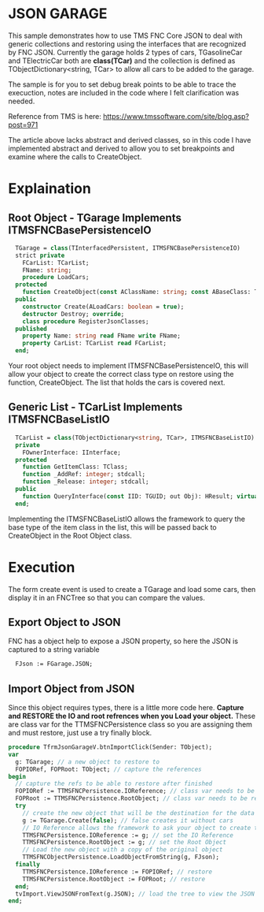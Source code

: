 # JSON GARAGE

This sample demonstrates how to use TMS FNC Core JSON to deal with generic collections and restoring using the interfaces that are recognized by FNC JSON. Currently the garage holds 2 types of cars, TGasolineCar and TElectricCar both are **class(TCar)** and the collection is defined as TObjectDictionary<string, TCar> to allow all cars to be added to the garage.

The sample is for you to set debug break points to be able to trace the execuction, notes are included in the code where I felt clarification was needed.

Reference from TMS is here: https://www.tmssoftware.com/site/blog.asp?post=971

The article above lacks abstract and derived classes, so in this code I have implemented abstract and derived to allow you to set breakpoints and examine where the calls to CreateObject.

# Explaination

## Root Object - TGarage Implements ITMSFNCBasePersistenceIO

```pascal
  TGarage = class(TInterfacedPersistent, ITMSFNCBasePersistenceIO)
  strict private
    FCarList: TCarList;
    FName: string;
    procedure LoadCars;
  protected
    function CreateObject(const AClassName: string; const ABaseClass: TClass): TObject;
  public
    constructor Create(ALoadCars: boolean = true);
    destructor Destroy; override;
    class procedure RegisterJsonClasses;
  published
    property Name: string read FName write FName;
    property CarList: TCarList read FCarList;
  end;
```

Your root object needs to implement ITMSFNCBasePersistenceIO, this will allow your object to create the correct class type on restore using the function, CreateObject.  The list that holds the cars is covered next.

## Generic List - TCarList Implements ITMSFNCBaseListIO

```pascal
  TCarList = class(TObjectDictionary<string, TCar>, ITMSFNCBaseListIO)
  private
    FOwnerInterface: IInterface;
  protected
    function GetItemClass: TClass;
    function _AddRef: integer; stdcall;
    function _Release: integer; stdcall;
  public
    function QueryInterface(const IID: TGUID; out Obj): HResult; virtual; stdcall;
  end;
```

Implementing the ITMSFNCBaseListIO allows the framework to query the base type of the item class in the list, this will be passed back to CreateObject in the Root Object class.

# Execution

The form create event is used to create a TGarage and load some cars, then display it in an FNCTree so that you can compare the values.

## Export Object to JSON

FNC has a object help to expose a JSON property, so here the JSON is captured to a string variable

```pascal
  FJson := FGarage.JSON;
```

## Import Object from JSON

Since this object requires types, there is a little more code here. **Capture and RESTORE the IO and root refrences when you Load your object.** These are class var for the TTMSFNCPersistence class so you are assigning them and must restore, just use a try finally block.

```pascal
procedure TfrmJsonGarageV.btnImportClick(Sender: TObject);
var
  g: TGarage; // a new object to restore to
  FOPIORef, FOPRoot: TObject; // capture the references
begin
  // capture the refs to be able to restore after finished
  FOPIORef := TTMSFNCPersistence.IOReference; // class var needs to be restored after use
  FOPRoot := TTMSFNCPersistence.RootObject; // class var needs to be restored after use
  try
    // create the new object that will be the destination for the data
    g := TGarage.Create(false); // false creates it without cars
    // IO Reference allows the framework to ask your object to create the destination classes
    TTMSFNCPersistence.IOReference := g; // set the IO Reference
    TTMSFNCPersistence.RootObject := g; // set the Root Object
    // Load the new object with a copy of the original object
    TTMSFNCObjectPersistence.LoadObjectFromString(g, FJson);
  finally
    TTMSFNCPersistence.IOReference := FOPIORef; // restore
    TTMSFNCPersistence.RootObject := FOPRoot; // restore
  end;
  tvImport.ViewJSONFromText(g.JSON); // load the tree to view the JSON
end;

```
